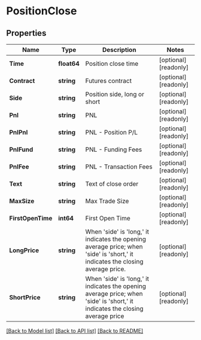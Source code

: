 # PositionClose

## Properties

Name | Type | Description | Notes
------------ | ------------- | ------------- | -------------
**Time** | **float64** | Position close time | [optional] [readonly] 
**Contract** | **string** | Futures contract | [optional] [readonly] 
**Side** | **string** | Position side, long or short | [optional] [readonly] 
**Pnl** | **string** | PNL | [optional] [readonly] 
**PnlPnl** | **string** | PNL - Position P/L | [optional] [readonly] 
**PnlFund** | **string** | PNL - Funding Fees | [optional] [readonly] 
**PnlFee** | **string** | PNL - Transaction Fees | [optional] [readonly] 
**Text** | **string** | Text of close order | [optional] [readonly] 
**MaxSize** | **string** | Max Trade Size | [optional] [readonly] 
**FirstOpenTime** | **int64** | First Open Time | [optional] [readonly] 
**LongPrice** | **string** | When &#39;side&#39; is &#39;long,&#39; it indicates the opening average price; when &#39;side&#39; is &#39;short,&#39; it indicates the closing average price. | [optional] [readonly] 
**ShortPrice** | **string** | When &#39;side&#39; is &#39;long,&#39; it indicates the opening average price; when &#39;side&#39; is &#39;short,&#39; it indicates the closing average price | [optional] [readonly] 

[[Back to Model list]](../README.md#documentation-for-models) [[Back to API list]](../README.md#documentation-for-api-endpoints) [[Back to README]](../README.md)


